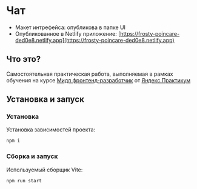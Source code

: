 # Чат

* Макет интрефейса: опубликова в папке UI
* Опубликованное в Netlify приложение: [https://frosty-poincare-ded0e8.netlify.app](https://frosty-poincare-ded0e8.netlify.app)

## Что это?

Cамостоятельная практическая работа, выполняемая в рамках обучения на курсе [Мидл фронтенд-разработчик](https://praktikum.yandex.ru/middle-frontend/) от [Яндекс.Практикум](https://praktikum.yandex.ru)

## Установка и запуск

### Установка

Установка зависимостей проекта:

```bash
npm i
```

### Сборка и запуск

Используемый сборщик Vite:

```bash
npm run start
```

 